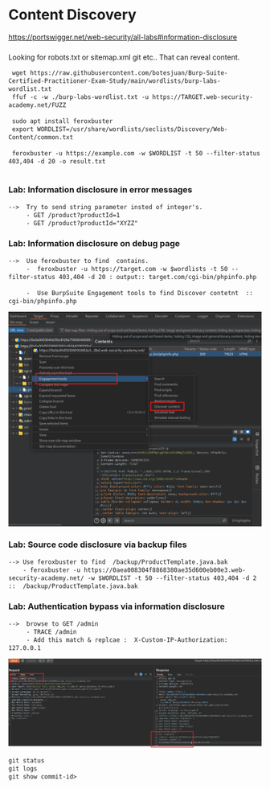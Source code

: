 # Content Discovery

https://portswigger.net/web-security/all-labs#information-disclosure

###
Looking for  robots.txt or sitemap.xml git etc.. That can reveal content.

```
 wget https://raw.githubusercontent.com/botesjuan/Burp-Suite-Certified-Practitioner-Exam-Study/main/wordlists/burp-labs-wordlist.txt
 ffuf -c -w ./burp-labs-wordlist.txt -u https://TARGET.web-security-academy.net/FUZZ

 sudo apt install feroxbuster
 export WORDLIST=/usr/share/wordlists/seclists/Discovery/Web-Content/common.txt

 feroxbuster -u https://example.com -w $WORDLIST -t 50 --filter-status 403,404 -d 20 -o result.txt


```

### Lab: Information disclosure in error messages

```
-->  Try to send string parameter insted of integer's.
     - GET /product?productId=1
     - GET /product?productId="XYZZ"

```

###  Lab: Information disclosure on debug page

```
-->  Use feroxbuster to find  contains.
     -  feroxbuster -u https://target.com -w $wordlists -t 50 --filter-status 403,404 -d 20 : output:: target.com/cgi-bin/phpinfo.php

     -  Use BurpSuite Engagement tools to find Discover contetnt  :: cgi-bin/phpinfo.php 

```
![alt text](https://raw.githubusercontent.com/robin113x/BSCP-Exam/refs/heads/main/Images/01.png)


### Lab: Source code disclosure via backup files

```
--> Use feroxbuster to find  /backup/ProductTemplate.java.bak
    - feroxbuster -u https://0aea008304f8868380ae35d600eb00e3.web-security-academy.net/ -w $WORDLIST -t 50 --filter-status 403,404 -d 2 ::  /backup/ProductTemplate.java.bak
``` 


### Lab: Authentication bypass via information disclosure

```
-->  browse to GET /admin
     - TRACE /admin
     - Add this match & replcae :  X-Custom-IP-Authorization: 127.0.0.1

```
![alt text](https://raw.githubusercontent.com/robin113x/BSCP-Exam/refs/heads/main/Images/2.png)







```
git status 
git logs
git show commit-id>
```